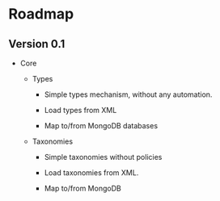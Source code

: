 Roadmap
=======

Version 0.1
-----------

-   Core

    -   Types

        -   Simple types mechanism, without any automation.

        -   Load types from XML

        -   Map to/from MongoDB databases

    -   Taxonomies

        -   Simple taxonomies without policies

        -   Load taxonomies from XML.

        -   Map to/from MongoDB


